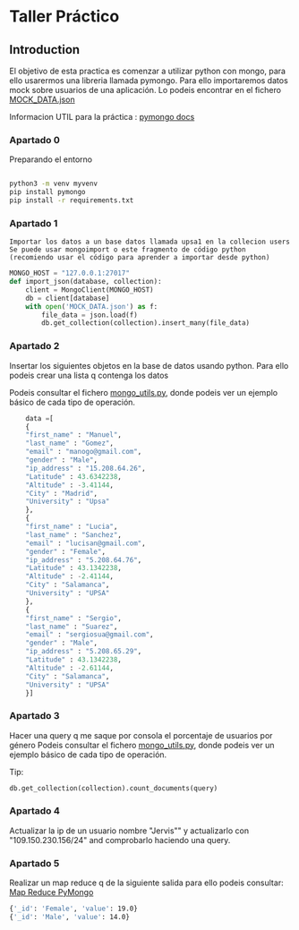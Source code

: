 # Taller Práctico

## Introduction

El objetivo de esta practica es comenzar a utilizar python con mongo, para ello usarermos una libreria llamada pymongo.
Para ello importaremos datos mock sobre usuarios de una aplicación. Lo podeis encontrar en el fichero [MOCK_DATA.json](MOCK_DATA.json)

Informacion UTIL para la práctica : [pymongo docs](https://api.mongodb.com/python/current/tutorial.html#making-a-connection-with-mongoclient)

### Apartado 0
Preparando el entorno
```bash

python3 -m venv myvenv
pip install pymongo
pip install -r requirements.txt
```


### Apartado 1
	Importar los datos a un base datos llamada upsa1 en la collecion users
	Se puede usar mongoimport o este fragmento de código python (recomiendo usar el código para aprender a importar desde python)
	
```python
MONGO_HOST = "127.0.0.1:27017"
def import_json(database, collection):
    client = MongoClient(MONGO_HOST)
    db = client[database]
    with open('MOCK_DATA.json') as f:
        file_data = json.load(f)
        db.get_collection(collection).insert_many(file_data)

```

### Apartado 2 
Insertar los siguientes objetos en la base de datos usando python. Para ello podeis crear una lista q contenga los datos

Podeis consultar el fichero [mongo_utils.py](mongo_utils.py), donde podeis ver un ejemplo básico de cada tipo de operación.
	
```python
	data =[
	{
	"first_name" : "Manuel",
	"last_name" : "Gomez",
	"email" : "manogo@gmail.com",
	"gender" : "Male",
	"ip_address" : "15.208.64.26",
	"Latitude" : 43.6342238,
	"Altitude" : -3.41144,
	"City" : "Madrid",
	"University" : "Upsa"
	},
	{
	"first_name" : "Lucia",
	"last_name" : "Sanchez",
	"email" : "lucisan@gmail.com",
	"gender" : "Female",
	"ip_address" : "5.208.64.76",
	"Latitude" : 43.1342238,
	"Altitude" : -2.41144,
	"City" : "Salamanca",
	"University" : "UPSA"
	},
	{
	"first_name" : "Sergio",
	"last_name" : "Suarez",
	"email" : "sergiosua@gmail.com",
	"gender" : "Male",
	"ip_address" : "5.208.65.29",
	"Latitude" : 43.1342238,
	"Altitude" : -2.61144,
	"City" : "Salamanca",
	"University" : "UPSA"
	}]
```




### Apartado 3
Hacer una query q me saque por consola el porcentaje de usuarios por género
Podeis consultar el fichero [mongo_utils.py](mongo_utils.py), donde podeis ver un ejemplo básico de cada tipo de operación.

Tip:
```python
db.get_collection(collection).count_documents(query)
```


### Apartado 4
Actualizar la ip de un usuario nombre "Jervis"" y actualizarlo con "109.150.230.156/24" and comprobarlo haciendo una query.


### Apartado 5
Realizar un map reduce q de la siguiente salida para ello podeis consultar: [Map Reduce PyMongo](https://api.mongodb.com/python/2.0/examples/map_reduce.html)
```bash
{'_id': 'Female', 'value': 19.0}
{'_id': 'Male', 'value': 14.0}
```

 
